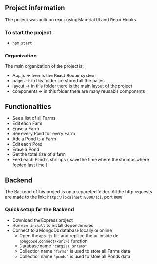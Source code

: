 ## Project information
The project was built on react using Material UI and React Hooks.

### To start the project
- `npm start`

### Organization
The main organization of the project is:

- App.js        -> here is the React Router system
- pages         -> in this folder are stored all the pages 
- layout        -> in this folder there is the main layout of the project
- components    -> in this folder there are many reusable components

## Functionalities
- See a list of all Farms
- Edit each Farm
- Erase a Farm
- See every Pond for every Farm
- Add a Pond to a Farm
- Edit each Pond
- Erase a Pond
- Get the total size of a farm
- Feed each Pond`s shrimps ( save the time where the shrimps where feeded last time )

## Backend
The Backend of this project is on a separeted folder. All the http requests are made to the link: `http://localhost:8000/api`, port `8000`

### Quick setup for the Backend
- Download the Express project
- Run `npm install` to install dependencies
- Connect to a MongoDb database locally or online
    - Open the `app.js` file and replace the url inside de `mongoose.connect(<url>)` function
    - Database name `"cargill_shrimp"`
    - Collection name `"farms"` is used to store all Farms data
    - Collection name `"ponds"` is used to store all Ponds data